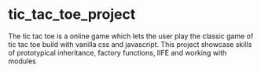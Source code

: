 # tic_tac_toe_project
The tic tac toe is a online game which lets the user play the classic game of tic tac toe build with vanilla css and javascript. This project showcase skills of prototypical inheritance, factory functions, IIFE and working with modules